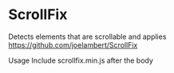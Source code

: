 ScrollFix
=========

Detects elements that are scrollable and applies https://github.com/joelambert/ScrollFix

Usage
Include scrollfix.min.js after the body
